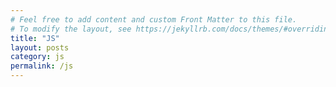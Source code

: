 ```yaml
---
# Feel free to add content and custom Front Matter to this file.
# To modify the layout, see https://jekyllrb.com/docs/themes/#overriding-theme-defaults
title: "JS"
layout: posts
category: js
permalink: /js
---
```

